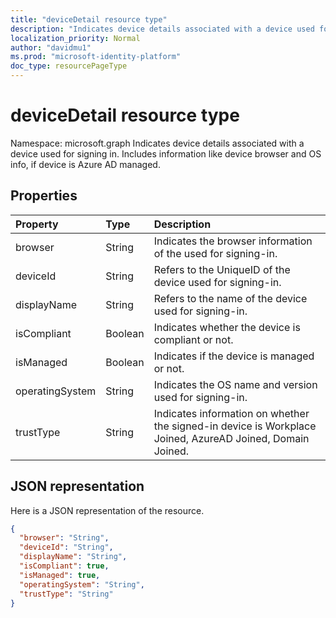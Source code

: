 ```yaml
---
title: "deviceDetail resource type"
description: "Indicates device details associated with a device used for signing in. Includes information like device browser and  OS info, if device is Azure AD managed."
localization_priority: Normal
author: "davidmu1"
ms.prod: "microsoft-identity-platform"
doc_type: resourcePageType
---
```


# deviceDetail resource type

Namespace: microsoft.graph
Indicates device details associated with a device used for signing in. Includes information like device browser and  OS info, if device is Azure AD managed.



## Properties
| Property	   | Type	|Description|
|:---------------|:--------|:----------|
|browser|String|Indicates the browser information of the used for signing-in.|
|deviceId|String|Refers to the UniqueID of the device used for signing-in.|
|displayName|String|Refers to the name of the device used for signing-in.|
|isCompliant|Boolean|Indicates whether the device is compliant or not.|
|isManaged|Boolean|Indicates if the device is managed or not.|
|operatingSystem|String|Indicates the OS name and version used for signing-in.|
|trustType|String|Indicates information on whether the signed-in device is Workplace Joined, AzureAD Joined, Domain Joined. |

## JSON representation

Here is a JSON representation of the resource.

<!-- {
  "blockType": "resource",
  "optionalProperties": [

  ],
  "@odata.type": "microsoft.graph.deviceDetail"
}-->

```json
{
  "browser": "String",
  "deviceId": "String",
  "displayName": "String",
  "isCompliant": true,
  "isManaged": true,
  "operatingSystem": "String",
  "trustType": "String"
}

```

<!-- uuid: 8fcb5dbc-d5aa-4681-8e31-b001d5168d79
2015-10-25 14:57:30 UTC -->
<!-- {
  "type": "#page.annotation",
  "description": "deviceDetail resource",
  "keywords": "",
  "section": "documentation",
  "tocPath": ""
}-->
